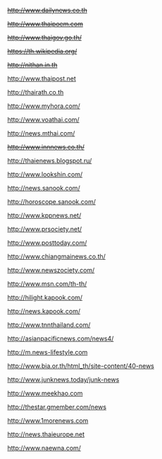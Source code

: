 ~~http://www.dailynews.co.th~~

~~http://www.thaipoem.com~~

~~http://www.thaigov.go.th/~~

~~https://th.wikipedia.org/~~

~~http://nithan.in.th~~

http://www.thaipost.net

http://thairath.co.th

http://www.myhora.com/

http://www.voathai.com/

http://news.mthai.com/

~~http://www.innnews.co.th/~~

http://thaienews.blogspot.ru/

http://www.lookshin.com/

http://news.sanook.com/

http://horoscope.sanook.com/

http://www.kppnews.net/

http://www.prsociety.net/

http://www.posttoday.com/

http://www.chiangmainews.co.th/

http://www.newszociety.com/

http://www.msn.com/th-th/

http://hilight.kapook.com/

http://news.kapook.com/

http://www.tnnthailand.com/

http://asianpacificnews.com/news4/

http://m.news-lifestyle.com

http://www.bia.or.th/html_th/site-content/40-news

http://www.junknews.today/junk-news

http://www.meekhao.com

http://thestar.gmember.com/news

http://www.1morenews.com

http://news.thaieurope.net

http://www.naewna.com/
